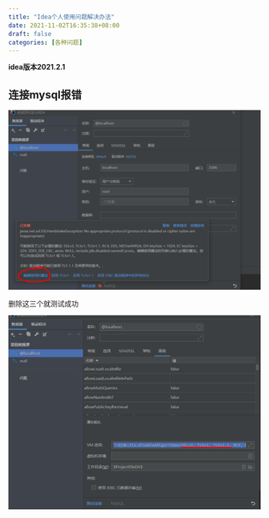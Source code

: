 ```yaml
---
title: "Idea个人使用问题解决办法"
date: 2021-11-02T16:35:38+08:00
draft: false
categories: [各种问题]
---
```

**idea版本2021.2.1**

## 连接mysql报错

![mysql连不上1](/img/Idea个人使用问题解决办法/mysql连不上1.png)

删除这三个就测试成功

![mysql连不上2](/img/Idea个人使用问题解决办法/mysql连不上2.png)
